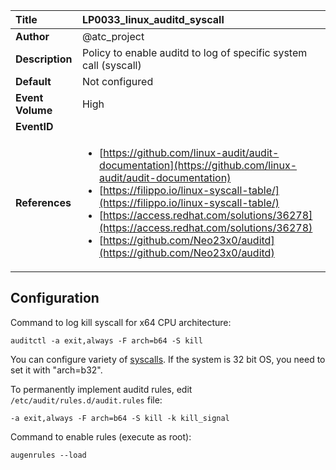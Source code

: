 | Title            | LP0033_linux_auditd_syscall                                                                     |
|:-----------------|:--------------------------------------------------------------------------------|
| **Author**       | @atc_project                                                                      |
| **Description**  | Policy to enable auditd to log of specific system call (syscall)                                                               |
| **Default**      | Not configured                                                                   |
| **Event Volume** | High                                                                    |
| **EventID**      | <ul></ul>         |
| **References**   | <ul><li>[https://github.com/linux-audit/audit-documentation](https://github.com/linux-audit/audit-documentation)</li><li>[https://filippo.io/linux-syscall-table/](https://filippo.io/linux-syscall-table/)</li><li>[https://access.redhat.com/solutions/36278](https://access.redhat.com/solutions/36278)</li><li>[https://github.com/Neo23x0/auditd](https://github.com/Neo23x0/auditd)</li></ul> |



## Configuration

Command to log kill syscall for x64 CPU architecture:

```
auditctl -a exit,always -F arch=b64 -S kill
```

You can configure variety of [syscalls](https://filippo.io/linux-syscall-table/).
If the system is 32 bit OS, you need to set it with "arch=b32".

To permanently implement auditd rules, edit `/etc/audit/rules.d/audit.rules` file:

```
-a exit,always -F arch=b64 -S kill -k kill_signal
```

Command to enable rules (execute as root):

```
augenrules --load
```


